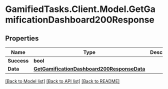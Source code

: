 # GamifiedTasks.Client.Model.GetGamificationDashboard200Response

## Properties

Name | Type | Description | Notes
------------ | ------------- | ------------- | -------------
**Success** | **bool** |  | [optional] 
**Data** | [**GetGamificationDashboard200ResponseData**](GetGamificationDashboard200ResponseData.md) |  | [optional] 

[[Back to Model list]](../../README.md#documentation-for-models) [[Back to API list]](../../README.md#documentation-for-api-endpoints) [[Back to README]](../../README.md)

